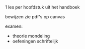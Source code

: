 1 les per hoofdstuk uit het handboek

bewijzen zie pdf's op canvas

examen:
- theorie mondeling
- oefeningen schriftelijk
